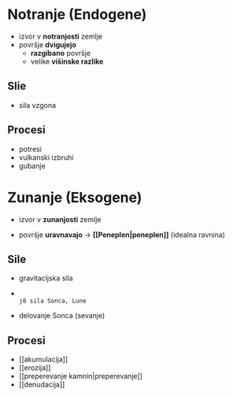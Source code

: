 # Notranje (Endogene)
- izvor v **notranjosti** zemlje
- površje **dvigujejo**
	- **razgibano** površje
	- velike **višinske razlike**
## Slie 
- sila vzgona
## Procesi
- potresi
- vulkanski izbruhi
- gubanje
# Zunanje (Eksogene)
- izvor v **zunanjosti** zemlje
* površje **uravnavajo** -> **[[Peneplen|peneplen]]** (idealna ravnina)
## Sile 
- gravitacijska sila
-                                                                                                                                                                                                                                                                                                 j8 sila Sonca, Lune
- delovanje Sonca (sevanje)
## Procesi
- [[akumulacija]]
- [[erozija]]
- [[preperevanje kamnin|preperevanje]]
- [[denudacija]]